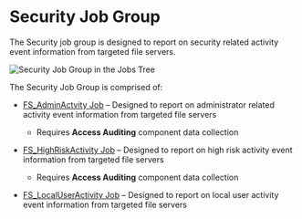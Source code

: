 # Security Job Group

The Security job group is designed to report on security related activity event information from
targeted file servers.

![Security Job Group in the Jobs Tree](/img/product_docs/accessanalyzer/11.6/solutions/filesystem/activity/security/jobstree.webp)

The Security Job Group is comprised of:

- [FS_AdminActvity Job](/docs/accessanalyzer/11.6/solutions/filesystem/activity/security/fs_adminactvity.md)
  – Designed to report on administrator related activity event information from targeted file
  servers

    - Requires **Access Auditing** component data collection

- [FS_HighRiskActivity Job](/docs/accessanalyzer/11.6/solutions/filesystem/activity/security/fs_highriskactivity.md)
  – Designed to report on high risk activity event information from targeted file servers

    - Requires **Access Auditing** component data collection

- [FS_LocalUserActivity Job](/docs/accessanalyzer/11.6/solutions/filesystem/activity/security/fs_localuseractivity.md)
  – Designed to report on local user activity event information from targeted file servers
